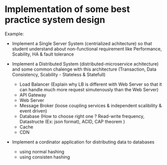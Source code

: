 # Implementation of some best practice system design

Example:
+ Implement a Single Server System (centrialized achitecture) so that student understand about non-functional requirement like Performance, Scability, HA & fault tolerance
  
+ Implement a Distributed System (distributed-microservice achitecture) and some common chalenge with this architecture (Transaction, Data Consistency, Scability - Stateless & Statefull)
  - Load Balancer (Explain why LB is different with Web Server so that it can handle much more request simutenously than the Web Server)
  - API Gateway
  - Web Server 
  - Message Broker (loose coupling services & independent scalibility & event driven)
  - Database (How to choose right one ? Read-write frequency, Datastructe (Ex: json format), ACID, CAP theorem )
  - Cache
  - CDN

+ Implement a cordinator application for distributing data to databases
  - using normal hashing
  - using consisten hashing
